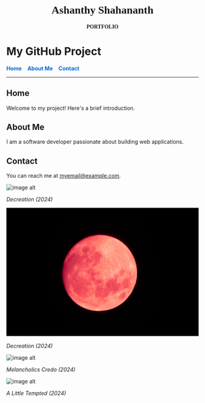 <html>
<body>
<h1 style="font-family:Times New Roman; text-align: center;">Ashanthy Shahananth</h1>
<h4 style="font-family:Times New Roman; text-align: center;">PORTFOLIO</h4>

</body>
</html>


# My GitHub Project

<!-- Simple Tabs -->
<style>
  .tabs {
    display: flex;
    list-style: none;
    padding: 0;
  }

  .tabs a {
    margin-right: 15px;
    text-decoration: none;
    color: #0366d6;
    font-weight: bold;
  }

  .tabs a:hover {
    color: #0056b3;
  }
</style>

<ul class="tabs">
  <li><a href="#home">Home</a></li>
  <li><a href="#about-me">About Me</a></li>
  <li><a href="#contact">Contact</a></li>
</ul>

---

## Home
Welcome to my project! Here's a brief introduction.

## About Me
<a name="about-me"></a>
I am a software developer passionate about building web applications.

## Contact
<a name="contact"></a>
You can reach me at [myemail@example.com](mailto:myemail@example.com).


![image alt](https://github.com/iamapsyop/iamapsyop.github.io/blob/main/_MG_1123.jpg?raw=true) 

_Decreation (2024)_

![image alt](https://github.com/iamapsyop/iamapsyop.github.io/blob/main/_MG_0936-3.jpg?raw=true) 

_Decreation (2024)_

![image alt](https://github.com/iamapsyop/iamapsyop.github.io/blob/main/IMG_9513.JPG?raw=true) 

_Melancholics Credo (2024)_

![image alt](https://github.com/iamapsyop/iamapsyop.github.io/blob/main/_MG_9848.jpg?raw=true) 

_A Little Tempted (2024)_
